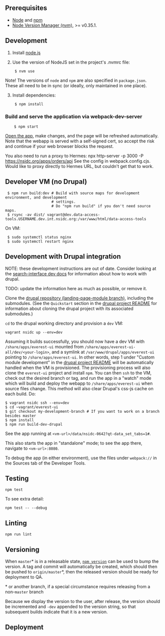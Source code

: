 ## Prerequisites

* [Node](http://nodejs.org/) and [npm](https://www.npmjs.org/)
* [Node Version Manager (nvm)](https://github.com/nvm-sh/nvm), >= v0.35.1.

## Development

1. Install [node.js](http://nodejs.org/)
2. Use the version of NodeJS set in the project's .nvmrc file:

        $ nvm use

Note! The versions of `node` and `npm` are also specified in `package.json`.
These all need to be in sync (or ideally, only maintained in one place).

3. Install dependencies:

        $ npm install

### Build and serve the application via webpack-dev-server

        $ npm start

[Open the app](https://localhost:8080/), make changes, and the page will be
refreshed automatically. Note that the webapp is served with a self-signed cert,
so accept the risk and continue if your web browser blocks the request.

You also need to run a proxy to Hermes: npx http-server -p 3000 -P https://nsidc.org/apps/orders/api
See the config in webpack.config.cjs. Would like to proxy directly to Hermes URL, but couldn't get that to work.

## Developer VM (no Drupal)

     $ npm run build:dev # Build with source maps for development environment, and development
                         # settings.
                         # Do "npm run build" if you don't need source maps.
     $ rsync -av dist/ vagrant@dev.data-access-tools.USERNAME.dev.int.nsidc.org:/var/www/html/data-access-tools

On VM:

     $ sudo systemctl status nginx
     $ sudo systemctl restart nginx


## Development with Drupal integration

NOTE: these development instructions are out of date. Consider looking at the
[search-interface dev
docs](https://github.com/nsidc/search-interface/blob/main/DEVELOPMENT.md#deploying-to-a-developer-drupal-vm)
for information about how to work with drupal.

TODO: update the information here as much as possible, or remove it.

Clone the [drupal repository (landing-page-module branch)](https://bitbucket.org/nsidc/drupal/src/landing-page-module/),
including the submodules.
(See the `Quickstart` section in the [drupal project README](https://bitbucket.org/nsidc/drupal/src/landing-page-module/README.md)
for information about cloning the drupal project with its associated submodules.)

`cd` to the drupal working directory and provision a `dev` VM:

    vagrant nsidc up --env=dev

Assuming it builds successfully, you should now have a dev VM with
`/share/apps/everest-ui` mounted from `/share/apps/everest-ui-all/dev/<your-login>`,
and a symlink at `/var/www/drupal/apps/everest-ui` pointing to `/share/apps/everest-ui`.
In other words, step 1 under "Custom module development" in the
[drupal project README](https://bitbucket.org/nsidc/drupal/src/landing-page-module/README.md)
will be automatically handled when the VM is provisioned. The provisioning
process will also clone the `everest-ui` project and install `npm`. You can then
`ssh` to the VM, check out the desired branch or tag, and run the app in a
"watch" mode which will build and deploy the webapp to `/share/apps/everest-ui` when
source files change. This method will also clear Drupal's css-js cache on each build.
Do:

    $ vagrant nsidc ssh --env=dev
    $ cd ~vagrant/everest-ui
    $ git checkout my-development-branch # If you want to work on a branch besides master
    $ npm install
    $ npm run build-dev-drupal

See the app running at `<vm-url>/data/nsidc-0642?qt-data_set_tabs=1#`.

This also starts the app in "standalone" mode; to see the app there, navigate to
`<vm-url>:8080`.

To debug the app (in either environment), use the files under `webpack://` in
the Sources tab of the Developer Tools.

## Testing

    npm test

To see extra detail:

    npm test -- --debug

## Linting

    npm run lint

## Versioning

When `master`\* is in a releasable state, [`npm
version`](https://docs.npmjs.com/cli/version) can be used to bump the version. A
tag and commit will automatically be created, which should then be pushed to
`origin/master`\*, then the released version should be ready for deployment to
QA.

\* or another branch, if a special circumstance requires releasing from a
non-`master` branch

Because we display the version to the user, after release, the version should be
incremented and `-dev` appended to the version string, so that subsequent builds
indicate that it is a new version.

## Deployment
